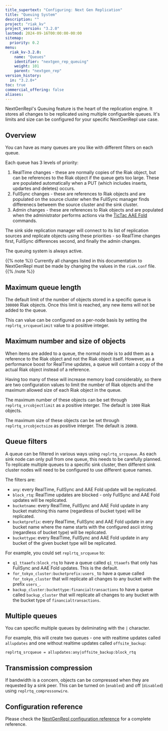 ```yaml
---
title_supertext: "Configuring: Next Gen Replication"
title: "Queuing System"
description: ""
project: "riak_kv"
project_version: "3.2.0"
lastmod: 2024-09-16T00:00:00-00:00
sitemap:
  priority: 0.2
menu:
  riak_kv-3.2.0:
    name: "Queues"
    identifier: "nextgen_rep_queuing"
    weight: 101
    parent: "nextgen_rep"
version_history:
  in: "3.2.0+"
toc: true
commercial_offering: false
aliases:
---
```


[configure tictacaae]: ../../active-anti-entropy/tictac-aae/
[configure nextgenrepl fullsync]: ../fullsync/
[configure nextgenrepl realtime]: ../realtime/
[configure nextgenrepl queuing]: ../queuing/
[configure nextgenrepl queue filters]: ../queuing/#queue-filters
[configure nextgenrepl reference]: ../reference/
[tictacaae folds]: ../../../using/cluster-operations/tictac-aae-fold/

NextGenRepl's Queuing feature is the heart of the replication engine. It stores all changes to be replicated using multiple configuarble queues. It's limits and size can be configured for your specific NextGenRepl use case.

## Overview

You can have as many queues are you like with different filters on each queue.

Each queue has 3 levels of priority:

1. RealTime changes - these are normally copies of the Riak object, but can be references to the Riak object if the queue gets too large. These are populated automatically when a PUT (which includes inserts, updartes and deletes) occurs.
2. FullSync changes - these are references to Riak objects and are populated on the source cluster when the FullSync manager finds differenecs betweem the source cluster and the sink cluster.
3. Admin changes - these are references to Riak objects and are populated when the administrator performs actions via the [TicTac AAE Fold][tictacaae folds] commands.

The sink side replication manager will connect to its list of replication sources and replicate objects using these priorities - so RealTime changes first, FullSync differences second, and finally the admin changes.

The queuing system is always active.

{{% note %}}
Currently all changes listed in this documentation to NextGenRepl must be made by changing the values in the `riak.conf` file.
{{% /note %}}

## Maximum queue length

The default limit of the number of objects stored in a specific queue is `300000` Riak objects. Once this limit is reached, any new items will not be added to the queue.

This can value can be configured on a per-node basis by setting the `replrtq_srcqueuelimit` value to a posiitive integer.

## Maximum number and size of objects

When items are added to a queue, the normal mode is to add them as a reference to the Riak object and not the Riak object itself. However, as a performance boost for RealTime updates, a queue will contain a copy of the actual Riak object instead of a reference.

Having too many of these will increase memory load considerably, so there are two configuration values to limit the number of Riak objects and the maximum allowed size of each Riak object in the queue.

The maximum number of these objects can be set through `replrtq_srcobjectlimit` as a positive interger. The default is `1000` Riak objects.

The maximum size of these objects can be set through `replrtq_srcobjectsize` as positive interger. The default is `200KB`.

## Queue filters

A queue can be filtered in various ways using `replrtq_srcqueue`. As each sink node can only pull from one queue, this needs to be carefully planned. To replicate multiple queues to a specific sink cluster, then different sink cluster nodes will need to be configured to use different queue names.

The filters are:

- `any`: every RealTime, FullSync and AAE Fold update will be replicated.
- `block_rtq`: RealTime updates are blocked - only FullSync and AAE Fold updates will be replicated.
- `bucketname`: every RealTime, FullSync and AAE Fold update in any bucket matching this name (regardless of bucket type) will be replicated.
- `bucketprefix`: every RealTime, FullSync and AAE Fold update in any bucket name where the name starts with the configured ascii string (regardless of bucket type) will be replicated.
- `buckettype`: every RealTime, FullSync and AAE Fold update in any bucket of the given bucket type will be replicated.

For example, you could set `replrtq_srcqueue` to:

- `q1_ttaaefs:block_rtq` to have a queue called `q1_ttaaefs` that only has FullSync and AAE Fold updates. This is the default.
- `for_tokyo_cluster:bucketprefix:users_` to have a queue called `for_tokyo_cluster` that will replicate all changes to any bucket with the prefix `users_`.
- `backup_cluster:buckettype:financialtransactions` to have a queue called `backup_cluster` that will replicate all changes to any bucket with the bucket type of `financialtransactions`.

## Multiple queues

You can specific multiple queues by deliminating with the `|` character.

For example, this will create two queues - one with realtime updates called `allupdates` and one without realtime updates called `offsite_backup`:

```
replrtq_srcqueue = allupdates:any|offsite_backup:block_rtq
```

## Transmission compression

If bandwidth is a concern, objects can be compressed when they are requested by a sink peer. This can be turned on (`enabled`) and off (`disabled`) using `replrtq_compressonwire`.

## Configuration reference

Please check the [NextGenRepl configuration reference][configure nextgenrepl reference] for a complete reference.
